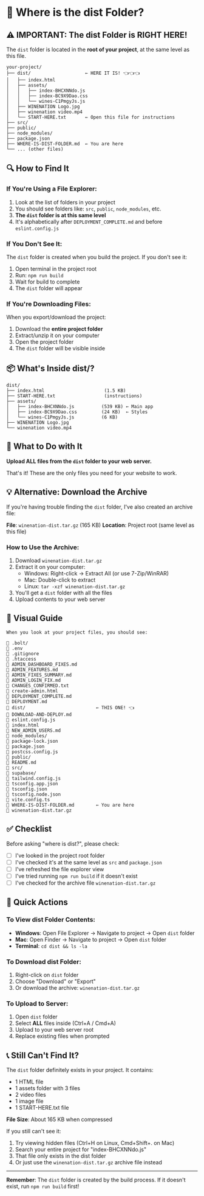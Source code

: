 # 📁 Where is the dist Folder?

## ⚠️ IMPORTANT: The dist Folder is RIGHT HERE!

The `dist` folder is located in the **root of your project**, at the same level as this file.

```
your-project/
├── dist/                    ← HERE IT IS! 👈👈👈
│   ├── index.html
│   ├── assets/
│   │   ├── index-BHCXNNdo.js
│   │   ├── index-BC9X9Dao.css
│   │   └── wines-C1PmgyJs.js
│   ├── WINENATION Logo.jpg
│   ├── winenation video.mp4
│   └── START-HERE.txt       ← Open this file for instructions
├── src/
├── public/
├── node_modules/
├── package.json
├── WHERE-IS-DIST-FOLDER.md  ← You are here
└── ... (other files)
```

## 🔍 How to Find It

### If You're Using a File Explorer:
1. Look at the list of folders in your project
2. You should see folders like: `src`, `public`, `node_modules`, etc.
3. **The `dist` folder is at this same level**
4. It's alphabetically after `DEPLOYMENT_COMPLETE.md` and before `eslint.config.js`

### If You Don't See It:
The `dist` folder is created when you build the project. If you don't see it:

1. Open terminal in the project root
2. Run: `npm run build`
3. Wait for build to complete
4. The `dist` folder will appear

### If You're Downloading Files:
When you export/download the project:
1. Download the **entire project folder**
2. Extract/unzip it on your computer
3. Open the project folder
4. The `dist` folder will be visible inside

## 📦 What's Inside dist/?

```
dist/
├── index.html                      (1.5 KB)
├── START-HERE.txt                  (instructions)
├── assets/
│   ├── index-BHCXNNdo.js          (539 KB) ← Main app
│   ├── index-BC9X9Dao.css         (24 KB)  ← Styles
│   └── wines-C1PmgyJs.js          (6 KB)
├── WINENATION Logo.jpg
└── winenation video.mp4
```

## 🚀 What to Do with It

**Upload ALL files from the `dist` folder to your web server.**

That's it! These are the only files you need for your website to work.

## 💡 Alternative: Download the Archive

If you're having trouble finding the `dist` folder, I've also created an archive file:

**File**: `winenation-dist.tar.gz` (165 KB)
**Location**: Project root (same level as this file)

### How to Use the Archive:
1. Download `winenation-dist.tar.gz`
2. Extract it on your computer:
   - Windows: Right-click → Extract All (or use 7-Zip/WinRAR)
   - Mac: Double-click to extract
   - Linux: `tar -xzf winenation-dist.tar.gz`
3. You'll get a `dist` folder with all the files
4. Upload contents to your web server

## 📸 Visual Guide

```
When you look at your project files, you should see:

📁 .bolt/
📄 .env
📄 .gitignore
📄 .htaccess
📄 ADMIN_DASHBOARD_FIXES.md
📄 ADMIN_FEATURES.md
📄 ADMIN_FIXES_SUMMARY.md
📄 ADMIN_LOGIN_FIX.md
📄 CHANGES_CONFIRMED.txt
📄 create-admin.html
📄 DEPLOYMENT_COMPLETE.md
📄 DEPLOYMENT.md
📁 dist/                          ← THIS ONE! 👈
📄 DOWNLOAD-AND-DEPLOY.md
📄 eslint.config.js
📄 index.html
📄 NEW_ADMIN_USERS.md
📁 node_modules/
📄 package-lock.json
📄 package.json
📄 postcss.config.js
📁 public/
📄 README.md
📁 src/
📁 supabase/
📄 tailwind.config.js
📄 tsconfig.app.json
📄 tsconfig.json
📄 tsconfig.node.json
📄 vite.config.ts
📄 WHERE-IS-DIST-FOLDER.md        ← You are here
📄 winenation-dist.tar.gz
```

## ✅ Checklist

Before asking "where is dist?", please check:

- [ ] I've looked in the project root folder
- [ ] I've checked it's at the same level as `src` and `package.json`
- [ ] I've refreshed the file explorer view
- [ ] I've tried running `npm run build` if it doesn't exist
- [ ] I've checked for the archive file `winenation-dist.tar.gz`

## 🎯 Quick Actions

### To View dist Folder Contents:
- **Windows**: Open File Explorer → Navigate to project → Open `dist` folder
- **Mac**: Open Finder → Navigate to project → Open `dist` folder
- **Terminal**: `cd dist && ls -la`

### To Download dist Folder:
1. Right-click on `dist` folder
2. Choose "Download" or "Export"
3. Or download the archive: `winenation-dist.tar.gz`

### To Upload to Server:
1. Open `dist` folder
2. Select **ALL** files inside (Ctrl+A / Cmd+A)
3. Upload to your web server root
4. Replace existing files when prompted

## 📞 Still Can't Find It?

The `dist` folder definitely exists in your project. It contains:
- 1 HTML file
- 1 assets folder with 3 files
- 2 video files
- 1 image file
- 1 START-HERE.txt file

**File Size**: About 165 KB when compressed

If you still can't see it:
1. Try viewing hidden files (Ctrl+H on Linux, Cmd+Shift+. on Mac)
2. Search your entire project for "index-BHCXNNdo.js"
3. That file only exists in the dist folder
4. Or just use the `winenation-dist.tar.gz` archive file instead

---

**Remember**: The `dist` folder is created by the build process. If it doesn't exist, run `npm run build` first!
